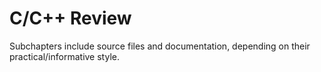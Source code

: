 # C/C++ Review

Subchapters include source files and documentation, depending on their practical/informative style.
